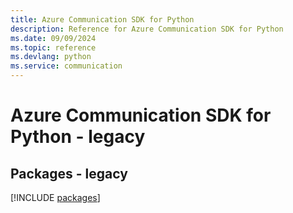 ```yaml
---
title: Azure Communication SDK for Python
description: Reference for Azure Communication SDK for Python
ms.date: 09/09/2024
ms.topic: reference
ms.devlang: python
ms.service: communication
---
```

# Azure Communication SDK for Python - legacy
## Packages - legacy
[!INCLUDE [packages](communication-index.md)]